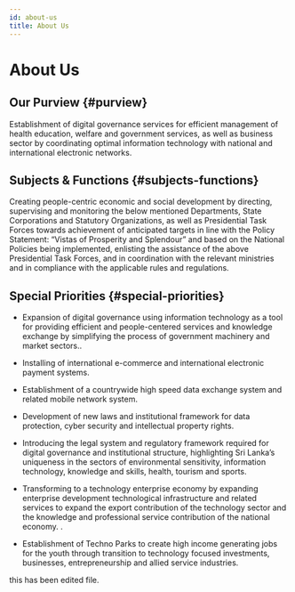 ```yaml
---
id: about-us
title: About Us
---
```


# About Us

## Our Purview {#purview}

Establishment of digital governance services for efficient management of health education, welfare and government services, as well as business sector by coordinating optimal information technology with national and international electronic networks.

## Subjects & Functions {#subjects-functions}

Creating people-centric economic and social development by directing, supervising and monitoring the below mentioned Departments, State Corporations and Statutory Organizations, as well as Presidential Task Forces towards achievement of anticipated targets in line with the Policy Statement: “Vistas of Prosperity and Splendour” and based on the National Policies being implemented, enlisting the assistance of the above Presidential Task Forces, and in coordination with the relevant ministries and in compliance with the applicable rules and regulations.

## Special Priorities {#special-priorities}

- Expansion of digital governance using information technology as a tool for providing efficient and people-centered services and knowledge exchange by simplifying the process of government machinery and market sectors..

- Installing of international e-commerce and international electronic payment systems.

- Establishment of a countrywide high speed data exchange system and related mobile network system.

- Development of new laws and institutional framework for data protection, cyber security and intellectual property rights.

- Introducing the legal system and regulatory framework required for digital governance and institutional structure, highlighting Sri Lanka’s uniqueness in the sectors of environmental sensitivity, information technology, knowledge and skills, health, tourism and sports.

- Transforming to a technology enterprise economy by expanding enterprise development technological infrastructure and related services to expand the export contribution of the technology sector and the knowledge and professional service contribution of the national economy. .

- Establishment of Techno Parks to create high income generating jobs for the youth through transition to technology focused investments, businesses, entrepreneurship and allied service industries.

this has been edited file.

